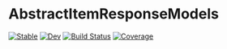 # AbstractItemResponseModels

[![Stable](https://img.shields.io/badge/docs-stable-blue.svg)](https://p-gw.github.io/AbstractItemResponseModels.jl/stable/)
[![Dev](https://img.shields.io/badge/docs-dev-blue.svg)](https://p-gw.github.io/AbstractItemResponseModels.jl/dev/)
[![Build Status](https://github.com/p-gw/AbstractItemResponseModels.jl/actions/workflows/CI.yml/badge.svg?branch=main)](https://github.com/p-gw/AbstractItemResponseModels.jl/actions/workflows/CI.yml?query=branch%3Amain)
[![Coverage](https://codecov.io/gh/p-gw/AbstractItemResponseModels.jl/branch/main/graph/badge.svg)](https://codecov.io/gh/p-gw/AbstractItemResponseModels.jl)
